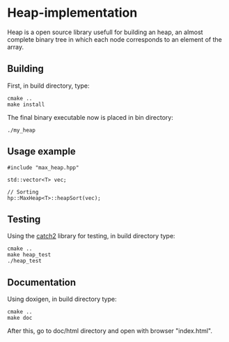 # Heap-implementation
Heap is a open source library usefull for building an heap, an almost complete binary tree in which each node corresponds to an element of the array.

## Building
First, in build directory, type:
```
cmake ..
make install
```
The final binary executable now is placed in bin directory:
```
./my_heap
``` 

## Usage example
```
#include "max_heap.hpp"

std::vector<T> vec;

// Sorting 
hp::MaxHeap<T>::heapSort(vec);

```


## Testing
Using the [catch2](https://github.com/catchorg/Catch2) library for testing, in build directory type:

```
cmake ..
make heap_test
./heap_test
```

## Documentation
Using doxigen, in build directory type:
```
cmake ..
make doc
```
After this, go to doc/html directory and open with browser "index.html".
